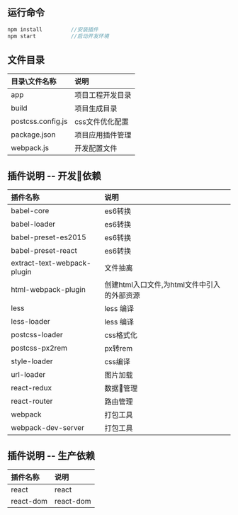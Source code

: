 ## 运行命令
```javascript
npm install 		//安装插件
npm start 	        //启动开发环境

```
## 文件目录
| **目录\文件名称**      |    **说明**   | 
| :-------- | :--------|
| app  | 项目工程开发目录 | 
| build | 项目生成目录 | 
| postcss.config.js | css文件优化配置 | 
| package.json | 项目应用插件管理 | 
| webpack.js|  开发配置文件 | 

## 插件说明 -- 开发依赖
| **插件名称**      |    **说明**   | 
| :-------- | :--------|
| babel-core  | es6转换 | 
| babel-loader | es6转换 | 
| babel-preset-es2015 | es6转换 | 
| babel-preset-react|  es6转换 | 
| extract-text-webpack-plugin| 文件抽离 |
| html-webpack-plugin | 创建html入口文件,为html文件中引入的外部资源 | 
| less | less 编译 |
| less-loader | less 编译 |
| postcss-loader | css格式化 |
| postcss-px2rem | px转rem |
| style-loader | css编译 |
| url-loader | 图片加载 |
| react-redux | 数据管理 | 
| react-router | 路由管理 | 
| webpack |  打包工具 | 
| webpack-dev-server  | 打包工具 | 


## 插件说明 -- 生产依赖
| **插件名称**      |    **说明**   | 
| :-------- | :--------|
| react  | react | 
| react-dom | react-dom | 